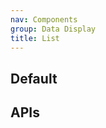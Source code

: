 ```yaml
---
nav: Components
group: Data Display
title: List
---
```


## Default

<code src="./demos/index.tsx" nopadding></code>

## APIs
